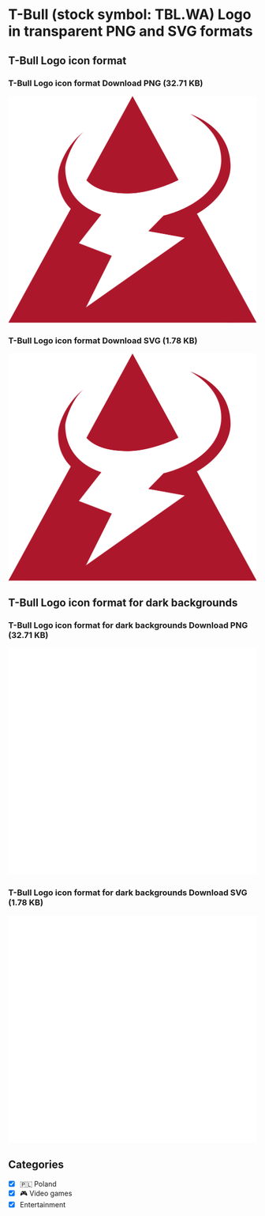 # T-Bull (stock symbol: TBL.WA) Logo in transparent PNG and SVG formats

## T-Bull Logo icon format

### T-Bull Logo icon format Download PNG (32.71 KB)

![T-Bull Logo icon format Download PNG (32.71 KB)](/img/orig/TBL.WA-3b9980d8.png)

### T-Bull Logo icon format Download SVG (1.78 KB)

![T-Bull Logo icon format Download SVG (1.78 KB)](/img/orig/TBL.WA-55d36fa5.svg)

## T-Bull Logo icon format for dark backgrounds

### T-Bull Logo icon format for dark backgrounds Download PNG (32.71 KB)

![T-Bull Logo icon format for dark backgrounds Download PNG (32.71 KB)](/img/orig/TBL.WA.D-963ec4d6.png)

### T-Bull Logo icon format for dark backgrounds Download SVG (1.78 KB)

![T-Bull Logo icon format for dark backgrounds Download SVG (1.78 KB)](/img/orig/TBL.WA.D-92adfdf7.svg)



## Categories
- [x] 🇵🇱 Poland
- [x] 🎮 Video games
- [x] Entertainment
